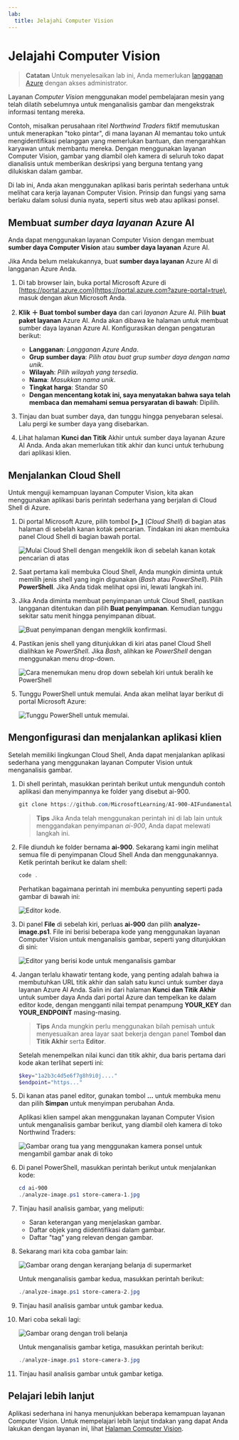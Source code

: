 ```yaml
---
lab:
  title: Jelajahi Computer Vision
---
```


# Jelajahi Computer Vision

> **Catatan** Untuk menyelesaikan lab ini, Anda memerlukan [langganan Azure](https://azure.microsoft.com/free?azure-portal=true) dengan akses administrator.

Layanan *Computer Vision* menggunakan model pembelajaran mesin yang telah dilatih sebelumnya untuk menganalisis gambar dan mengekstrak informasi tentang mereka.

Contoh, misalkan perusahaan ritel *Northwind Traders* fiktif memutuskan untuk menerapkan "toko pintar", di mana layanan AI memantau toko untuk mengidentifikasi pelanggan yang memerlukan bantuan, dan mengarahkan karyawan untuk membantu mereka. Dengan menggunakan layanan Computer Vision, gambar yang diambil oleh kamera di seluruh toko dapat dianalisis untuk memberikan deskripsi yang berguna tentang yang dilukiskan dalam gambar.

Di lab ini, Anda akan menggunakan aplikasi baris perintah sederhana untuk melihat cara kerja layanan Computer Vision. Prinsip dan fungsi yang sama berlaku dalam solusi dunia nyata, seperti situs web atau aplikasi ponsel.

## Membuat *sumber daya layanan* Azure AI

Anda dapat menggunakan layanan Computer Vision dengan membuat **sumber daya Computer Vision** atau **sumber daya layanan** Azure AI.

Jika Anda belum melakukannya, buat **sumber daya layanan** Azure AI di langganan Azure Anda.

1. Di tab browser lain, buka portal Microsoft Azure di [https://portal.azure.com](https://portal.azure.com?azure-portal=true), masuk dengan akun Microsoft Anda.

1. **Klik &#65291; Buat tombol sumber daya** dan cari *layanan* Azure AI. Pilih **buat** **paket layanan** Azure AI. Anda akan dibawa ke halaman untuk membuat sumber daya layanan Azure AI. Konfigurasikan dengan pengaturan berikut:
    - **Langganan**: *Langganan Azure Anda*.
    - **Grup sumber daya**: *Pilih atau buat grup sumber daya dengan nama unik*.
    - **Wilayah**: *Pilih wilayah yang tersedia*.
    - **Nama**: *Masukkan nama unik*.
    - **Tingkat harga**: Standar S0
    - **Dengan mencentang kotak ini, saya menyatakan bahwa saya telah membaca dan memahami semua persyaratan di bawah**: Dipilih.

1. Tinjau dan buat sumber daya, dan tunggu hingga penyebaran selesai. Lalu pergi ke sumber daya yang disebarkan.

1. Lihat halaman **Kunci dan Titik** Akhir untuk sumber daya layanan Azure AI Anda. Anda akan memerlukan titik akhir dan kunci untuk terhubung dari aplikasi klien.

## Menjalankan Cloud Shell

Untuk menguji kemampuan layanan Computer Vision, kita akan menggunakan aplikasi baris perintah sederhana yang berjalan di Cloud Shell di Azure.

1. Di portal Microsoft Azure, pilih tombol **[>_]** (*Cloud Shell*) di bagian atas halaman di sebelah kanan kotak pencarian. Tindakan ini akan membuka panel Cloud Shell di bagian bawah portal.

    ![Mulai Cloud Shell dengan mengeklik ikon di sebelah kanan kotak pencarian di atas](media/analyze-images-computer-vision-service/powershell-portal-guide-1.png)

1. Saat pertama kali membuka Cloud Shell, Anda mungkin diminta untuk memilih jenis shell yang ingin digunakan (*Bash* atau *PowerShell*). Pilih **PowerShell**. Jika Anda tidak melihat opsi ini, lewati langkah ini.  

1. Jika Anda diminta membuat penyimpanan untuk Cloud Shell, pastikan langganan ditentukan dan pilih **Buat penyimpanan**. Kemudian tunggu sekitar satu menit hingga penyimpanan dibuat.

    ![Buat penyimpanan dengan mengklik konfirmasi.](media/analyze-images-computer-vision-service/powershell-portal-guide-2.png)

1. Pastikan jenis shell yang ditunjukkan di kiri atas panel Cloud Shell dialihkan ke *PowerShell*. Jika *Bash*, alihkan ke *PowerShell* dengan menggunakan menu drop-down.

    ![Cara menemukan menu drop down sebelah kiri untuk beralih ke PowerShell](media/analyze-images-computer-vision-service/powershell-portal-guide-3.png)

1. Tunggu PowerShell untuk memulai. Anda akan melihat layar berikut di portal Microsoft Azure:  

    ![Tunggu PowerShell untuk memulai.](media/analyze-images-computer-vision-service/powershell-prompt.png)

## Mengonfigurasi dan menjalankan aplikasi klien

Setelah memiliki lingkungan Cloud Shell, Anda dapat menjalankan aplikasi sederhana yang menggunakan layanan Computer Vision untuk menganalisis gambar.

1. Di shell perintah, masukkan perintah berikut untuk mengunduh contoh aplikasi dan menyimpannya ke folder yang disebut ai-900.

    ```PowerShell
    git clone https://github.com/MicrosoftLearning/AI-900-AIFundamentals ai-900
    ```

    > **Tips** Jika Anda telah menggunakan perintah ini di lab lain untuk menggandakan penyimpanan *ai-900*, Anda dapat melewati langkah ini.

1. File diunduh ke folder bernama **ai-900**. Sekarang kami ingin melihat semua file di penyimpanan Cloud Shell Anda dan menggunakannya. Ketik perintah berikut ke dalam shell:

    ```PowerShell
    code .
    ```

    Perhatikan bagaimana perintah ini membuka penyunting seperti pada gambar di bawah ini:

    ![Editor kode.](media/analyze-images-computer-vision-service/powershell-portal-guide-4.png)

1. Di panel **File** di sebelah kiri, perluas **ai-900** dan pilih **analyze-image.ps1**. File ini berisi beberapa kode yang menggunakan layanan Computer Vision untuk menganalisis gambar, seperti yang ditunjukkan di sini:

    ![Editor yang berisi kode untuk menganalisis gambar](media/analyze-images-computer-vision-service/analyze-image-code.png)

1. Jangan terlalu khawatir tentang kode, yang penting adalah bahwa ia membutuhkan URL titik akhir dan salah satu kunci untuk sumber daya layanan Azure AI Anda. Salin ini dari halaman **Kunci dan Titik Akhir** untuk sumber daya Anda dari portal Azure dan tempelkan ke dalam editor kode, dengan mengganti nilai tempat penampung **YOUR_KEY** dan **YOUR_ENDPOINT** masing-masing.

    > **Tips** Anda mungkin perlu menggunakan bilah pemisah untuk menyesuaikan area layar saat bekerja dengan panel **Tombol dan Titik Akhir** serta **Editor**.

    Setelah menempelkan nilai kunci dan titik akhir, dua baris pertama dari kode akan terlihat seperti ini:

    ```PowerShell
    $key="1a2b3c4d5e6f7g8h9i0j...."    
    $endpoint="https..."
    ```

1. Di kanan atas panel editor, gunakan tombol **...** untuk membuka menu dan pilih **Simpan** untuk menyimpan perubahan Anda.

    Aplikasi klien sampel akan menggunakan layanan Computer Vision untuk menganalisis gambar berikut, yang diambil oleh kamera di toko Northwind Traders:

    ![Gambar orang tua yang menggunakan kamera ponsel untuk mengambil gambar anak di toko](media/analyze-images-computer-vision-service/store-camera-1.jpg)

1. Di panel PowerShell, masukkan perintah berikut untuk menjalankan kode:

    ```PowerShell
    cd ai-900
    ./analyze-image.ps1 store-camera-1.jpg
    ```

1. Tinjau hasil analisis gambar, yang meliputi:
    - Saran keterangan yang menjelaskan gambar.
    - Daftar objek yang diidentifikasi dalam gambar.
    - Daftar "tag" yang relevan dengan gambar.

1. Sekarang mari kita coba gambar lain:

    ![Gambar orang dengan keranjang belanja di supermarket](media/analyze-images-computer-vision-service/store-camera-2.jpg)

    Untuk menganalisis gambar kedua, masukkan perintah berikut:

    ```PowerShell
    ./analyze-image.ps1 store-camera-2.jpg
    ```

1. Tinjau hasil analisis gambar untuk gambar kedua.

1. Mari coba sekali lagi:

    ![Gambar orang dengan troli belanja](media/analyze-images-computer-vision-service/store-camera-3.jpg)

    Untuk menganalisis gambar ketiga, masukkan perintah berikut:

    ```PowerShell
    ./analyze-image.ps1 store-camera-3.jpg
    ```

1. Tinjau hasil analisis gambar untuk gambar ketiga.

## Pelajari lebih lanjut

Aplikasi sederhana ini hanya menunjukkan beberapa kemampuan layanan Computer Vision. Untuk mempelajari lebih lanjut tindakan yang dapat Anda lakukan dengan layanan ini, lihat [Halaman Computer Vision](https://azure.microsoft.com/products/ai-services?activetab=pivot:visiontab).
